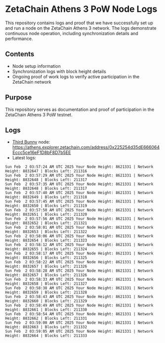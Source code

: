 # ZetaChain Athens 3 PoW Node Logs
This repository contains logs and proof that we have successfully set up and run a node on the ZetaChain Athens 3 network. The logs demonstrate continuous node operation, including synchronization details and performance.

## Contents
- Node setup information
- Synchronization logs with block height details
- Ongoing proof of work logs to verify active participation in the ZetaChain network

## Purpose
This repository serves as documentation and proof of participation in the ZetaChain Athens 3 PoW testnet.

## Logs

- [Third Bunny](https://thirdbunny.xyz/) node: https://athens.explorer.zetachain.com/address/0x225254d35dE666064Eccc5ce16eF1D8bF8D7b5EE
- Latest logs:
```
Sun Feb  2 03:57:24 AM UTC 2025 Your Node Height: 8621331 | Network Height: 8832647 | Blocks Left: 211316
Sun Feb  2 03:57:29 AM UTC 2025 Your Node Height: 8621331 | Network Height: 8832648 | Blocks Left: 211317
Sun Feb  2 03:57:35 AM UTC 2025 Your Node Height: 8621331 | Network Height: 8832648 | Blocks Left: 211317
Sun Feb  2 03:57:40 AM UTC 2025 Your Node Height: 8621331 | Network Height: 8832649 | Blocks Left: 211318
Sun Feb  2 03:57:45 AM UTC 2025 Your Node Height: 8621331 | Network Height: 8832650 | Blocks Left: 211319
Sun Feb  2 03:57:50 AM UTC 2025 Your Node Height: 8621331 | Network Height: 8832651 | Blocks Left: 211320
Sun Feb  2 03:57:56 AM UTC 2025 Your Node Height: 8621331 | Network Height: 8832652 | Blocks Left: 211321
Sun Feb  2 03:58:01 AM UTC 2025 Your Node Height: 8621331 | Network Height: 8832653 | Blocks Left: 211322
Sun Feb  2 03:58:06 AM UTC 2025 Your Node Height: 8621331 | Network Height: 8832654 | Blocks Left: 211323
Sun Feb  2 03:58:12 AM UTC 2025 Your Node Height: 8621331 | Network Height: 8832655 | Blocks Left: 211324
Sun Feb  2 03:58:17 AM UTC 2025 Your Node Height: 8621331 | Network Height: 8832656 | Blocks Left: 211325
Sun Feb  2 03:58:22 AM UTC 2025 Your Node Height: 8621331 | Network Height: 8832657 | Blocks Left: 211326
Sun Feb  2 03:58:28 AM UTC 2025 Your Node Height: 8621331 | Network Height: 8832657 | Blocks Left: 211326
Sun Feb  2 03:58:33 AM UTC 2025 Your Node Height: 8621331 | Network Height: 8832658 | Blocks Left: 211327
Sun Feb  2 03:58:38 AM UTC 2025 Your Node Height: 8621331 | Network Height: 8832659 | Blocks Left: 211328
Sun Feb  2 03:58:43 AM UTC 2025 Your Node Height: 8621331 | Network Height: 8832660 | Blocks Left: 211329
Sun Feb  2 03:58:49 AM UTC 2025 Your Node Height: 8621331 | Network Height: 8832661 | Blocks Left: 211330
Sun Feb  2 03:58:54 AM UTC 2025 Your Node Height: 8621331 | Network Height: 8832662 | Blocks Left: 211331
Sun Feb  2 03:59:00 AM UTC 2025 Your Node Height: 8621331 | Network Height: 8832663 | Blocks Left: 211332
Sun Feb  2 03:59:05 AM UTC 2025 Your Node Height: 8621331 | Network Height: 8832664 | Blocks Left: 211333
```

